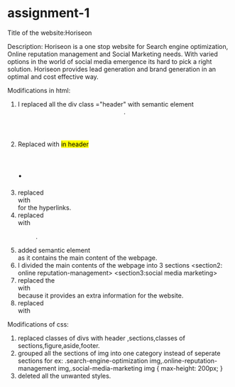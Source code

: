 # assignment-1

Title of the website:Horiseon

Description: Horiseon is a one stop website for Search engine optimization, Online reputation management and Social Marketing needs. With varied options in the world of social media emergence its hard to pick a right solution.  Horiseon provides lead generation and brand generation in an optimal and cost effective way. 


Modifications in html:

1. I replaced all the div class ="header" with semantic element <header>. 
2. Replaced <span> with <mark> in header <h1>.
3. replaced <div> with <nav> for the hyperlinks.
4. replaced <div class="hero"> with <figure>.
5. added semantic element <main> as it contains the main content of the webpage.
6. I divided the main contents of the webpage into 3 sections
        <section1 :search engine optimization>
        <section2: online reputation-management>
        <section3:social media marketing>
7. replaced the <div class="benefits"> with <aside> because it provides an extra information for the website.
8. replaced <div class="footer"> with <footer>

Modifications of css:
1. replaced classes of divs with header ,sections,classes of sections,figure,aside,footer.
2. grouped all the sections of img into one category instead of seperate sections
   for ex:
       .search-engine-optimization img,.online-reputation-management img,.social-media-marketing img {
          max-height: 200px;
        }
3. deleted all the unwanted styles.



